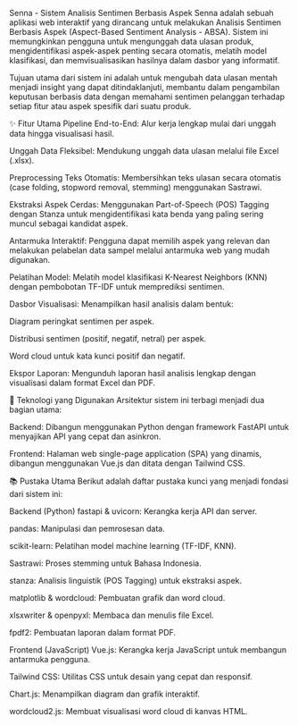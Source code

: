 Senna - Sistem Analisis Sentimen Berbasis Aspek
Senna adalah sebuah aplikasi web interaktif yang dirancang untuk melakukan Analisis Sentimen Berbasis Aspek (Aspect-Based Sentiment Analysis - ABSA). Sistem ini memungkinkan pengguna untuk mengunggah data ulasan produk, mengidentifikasi aspek-aspek penting secara otomatis, melatih model klasifikasi, dan memvisualisasikan hasilnya dalam dasbor yang informatif.

Tujuan utama dari sistem ini adalah untuk mengubah data ulasan mentah menjadi insight yang dapat ditindaklanjuti, membantu dalam pengambilan keputusan berbasis data dengan memahami sentimen pelanggan terhadap setiap fitur atau aspek spesifik dari suatu produk.

✨ Fitur Utama
Pipeline End-to-End: Alur kerja lengkap mulai dari unggah data hingga visualisasi hasil.

Unggah Data Fleksibel: Mendukung unggah data ulasan melalui file Excel (.xlsx).

Preprocessing Teks Otomatis: Membersihkan teks ulasan secara otomatis (case folding, stopword removal, stemming) menggunakan Sastrawi.

Ekstraksi Aspek Cerdas: Menggunakan Part-of-Speech (POS) Tagging dengan Stanza untuk mengidentifikasi kata benda yang paling sering muncul sebagai kandidat aspek.

Antarmuka Interaktif: Pengguna dapat memilih aspek yang relevan dan melakukan pelabelan data sampel melalui antarmuka web yang mudah digunakan.

Pelatihan Model: Melatih model klasifikasi K-Nearest Neighbors (KNN) dengan pembobotan TF-IDF untuk memprediksi sentimen.

Dasbor Visualisasi: Menampilkan hasil analisis dalam bentuk:

Diagram peringkat sentimen per aspek.

Distribusi sentimen (positif, negatif, netral) per aspek.

Word cloud untuk kata kunci positif dan negatif.

Ekspor Laporan: Mengunduh laporan hasil analisis lengkap dengan visualisasi dalam format Excel dan PDF.

🚀 Teknologi yang Digunakan
Arsitektur sistem ini terbagi menjadi dua bagian utama:

Backend: Dibangun menggunakan Python dengan framework FastAPI untuk menyajikan API yang cepat dan asinkron.

Frontend: Halaman web single-page application (SPA) yang dinamis, dibangun menggunakan Vue.js dan ditata dengan Tailwind CSS.

📚 Pustaka Utama
Berikut adalah daftar pustaka kunci yang menjadi fondasi dari sistem ini:

Backend (Python)
fastapi & uvicorn: Kerangka kerja API dan server.

pandas: Manipulasi dan pemrosesan data.

scikit-learn: Pelatihan model machine learning (TF-IDF, KNN).

Sastrawi: Proses stemming untuk Bahasa Indonesia.

stanza: Analisis linguistik (POS Tagging) untuk ekstraksi aspek.

matplotlib & wordcloud: Pembuatan grafik dan word cloud.

xlsxwriter & openpyxl: Membaca dan menulis file Excel.

fpdf2: Pembuatan laporan dalam format PDF.

Frontend (JavaScript)
Vue.js: Kerangka kerja JavaScript untuk membangun antarmuka pengguna.

Tailwind CSS: Utilitas CSS untuk desain yang cepat dan responsif.

Chart.js: Menampilkan diagram dan grafik interaktif.

wordcloud2.js: Membuat visualisasi word cloud di kanvas HTML.
